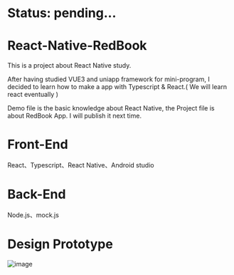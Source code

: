 # Status: pending...  

# React-Native-RedBook

This is a project about React Native study.

After having studied VUE3 and uniapp framework for mini-program, 
I decided to learn how to make a app with Typescript & React.( We will learn react eventually )

Demo file is the basic knowledge about React Native, the Project file is about RedBook App. I will publish it next time.


# Front-End
React、Typescript、React Native、Android studio

# Back-End
Node.js、mock.js


# Design Prototype

![image](https://github.com/Kroo-S/React-Native-RedBook/assets/10970297/bfd4dfa0-021d-4b0b-8d8d-599572483389)

